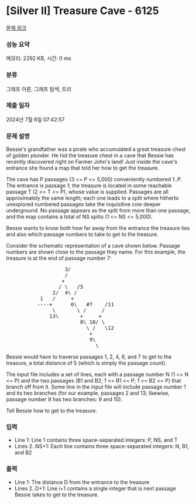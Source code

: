 # [Silver II] Treasure Cave - 6125 

[문제 링크](https://www.acmicpc.net/problem/6125) 

### 성능 요약

메모리: 2292 KB, 시간: 0 ms

### 분류

그래프 이론, 그래프 탐색, 트리

### 제출 일자

2024년 7월 6일 07:42:57

### 문제 설명

<p>Bessie's grandfather was a pirate who accumulated a great treasure chest of golden plunder. He hid the treasure chest in a cave that Bessie has recently discovered right on Farmer John's land! Just inside the cave's entrance she found a map that told her how to get the treasure.</p>

<p>The cave has P passages (3 <= P <= 5,000) conveniently numbered 1..P. The entrance is passage 1; the treasure is located in some reachable passage T (2 <= T <= P), whose value is supplied. Passages are all approximately the same length; each one leads to a split where hitherto unexplored numbered passages take the inquisitive cow deeper underground. No passage appears as the split from more than one passage, and the map contains a total of NS splits (1 <= NS <= 5,000).</p>

<p>Bessie wants to know both how far away from the entrance the treasure lies and also which passage numbers to take to get to the treasure.</p>

<p>Consider the schematic representation of a cave shown below. Passage numbers are shown close to the passage they name. For this example, the treasure is at the end of passage number 7:</p>

<pre>                   3/
                   /
                  +
                 / \   /5
               2/  4\ /
           1   /     +
          ----+      6\   #7    /11
               \       \ /     /
              13\       +     +
                        8\ 10/ \
                          \ /   \12
                           +
                           9\
                             \</pre>

<p>Bessie would have to traverse passages 1, 2, 4, 6, and 7 to get to the treasure, a total distance of 5 (which is simply the passage count).</p>

<p>The input file includes a set of lines, each with a passage number N (1 <= N <= P) and the two passages (B1 and B2; 1 <= B1 <= P; 1 <= B2 <= P) that branch off from it. Some line in the input file will include passage number 1 and its two branches (for our example, passages 2 and 13; likewise, passage number 8 has two branches: 9 and 10).</p>

<p>Tell Bessie how to get to the treasure.</p>

### 입력 

 <ul>
	<li>Line 1: Line 1 contains three space-separated integers: P, NS, and T</li>
	<li>Lines 2..NS+1: Each line contains three space-separated integers: N, B1, and B2</li>
</ul>

<p> </p>

### 출력 

 <ul>
	<li>Line 1: The distance D from the entrance to the treasure</li>
	<li>Lines 2..D+1: Line i+1 contains a single integer that is next passage Bessie takes to get to the treasure.</li>
</ul>

<p> </p>

